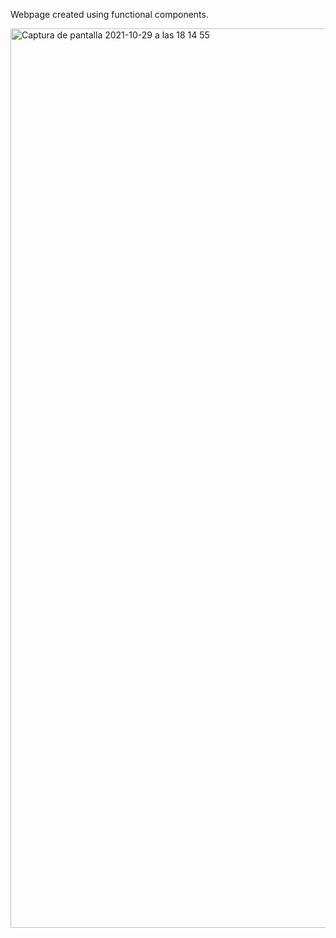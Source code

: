 Webpage created using functional components.

<img width="1439" alt="Captura de pantalla 2021-10-29 a las 18 14 55" src="https://user-images.githubusercontent.com/43842142/139468581-76df0869-2358-47e4-adf3-aedad71a7cbb.png">
